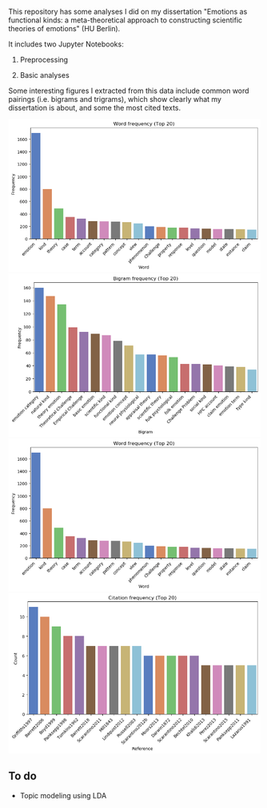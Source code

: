 

This repository has some analyses I did on my dissertation "Emotions as functional kinds: a meta-theoretical approach to constructing scientific theories of emotions" (HU Berlin).

It includes two Jupyter Notebooks:

1. Preprocessing

2. Basic analyses

Some interesting figures I extracted from this data include common word pairings (i.e. bigrams and trigrams), which show clearly what my dissertation is about, and some the most cited texts.

![Most frequent words](/figures/word_freq.png?raw=True)
![Most frequent bigrams](/figures/bigram_freq.png?raw=True)
![Most frequent trigrams](/figures/word_freq.png?raw=True)
![Most cited works](/figures/citation_freq.png?raw=True)

## To do

* Topic modeling using LDA
